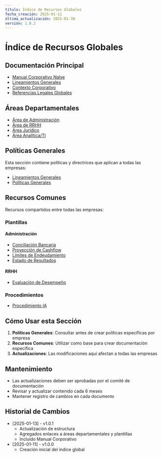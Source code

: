 ```yaml
---
título: Índice de Recursos Globales
fecha_creación: 2025-01-11
última_actualización: 2025-01-30
versión: 1.0.2
---
```


# Índice de Recursos Globales

## Documentación Principal
- [Manual Corporativo Nalve](manual_corporativo_nalve.md)
- [Lineamientos Generales](01_lineamientos_generales/00_indice_lineamientos.md)
- [Contexto Corporativo](02_contexto_corporativo/)
- [Referencias Legales Globales](03_referencias_legales_globales/)

## Áreas Departamentales
- [Área de Administración](area_administracion/00_indice_administracion.md)
- [Área de RRHH](area_rrhh/00_indice_rrhh.md)
- [Área Jurídico](area_juridico/00_indice_juridico.md)
- [Área Analítica/TI](area_analitica/00_indice_analitica.md)

## Políticas Generales
Esta sección contiene políticas y directrices que aplican a todas las empresas:

- [Lineamientos Generales](01_lineamientos_generales/00_indice_lineamientos.md)
- [Políticas Generales](politicas_generales/)

## Recursos Comunes
Recursos compartidos entre todas las empresas:

### Plantillas
#### Administración
- [Conciliación Bancaria](recursos_comunes/plantillas/administracion/conciliacion_bancaria.md)
- [Proyección de Cashflow](recursos_comunes/plantillas/administracion/proyeccion_cashflow.md)
- [Límites de Endeudamiento](recursos_comunes/plantillas/administracion/limites_endeudamiento.md)
- [Estado de Resultados](recursos_comunes/plantillas/administracion/estado_resultados.md)

#### RRHH
- [Evaluación de Desempeño](recursos_comunes/plantillas/rrhh/evaluacion_desempeno.md)

### Procedimientos
- [Procedimiento IA](recursos_comunes/procedimiento_ia.md)

## Cómo Usar esta Sección

1. **Políticas Generales**: Consultar antes de crear políticas específicas por empresa
2. **Recursos Comunes**: Utilizar como base para crear documentación específica
3. **Actualizaciones**: Las modificaciones aquí afectan a todas las empresas

## Mantenimiento

- Las actualizaciones deben ser aprobadas por el comité de documentación
- Revisar y actualizar contenido cada 6 meses
- Mantener registro de cambios en cada documento

## Historial de Cambios
- [2025-01-13] - v1.0.1
  - Actualización de estructura
  - Agregados enlaces a áreas departamentales y plantillas
  - Incluido Manual Corporativo
- [2025-01-11] - v1.0.0
  - Creación inicial del índice global